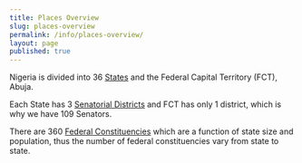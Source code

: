 ```yaml
---
title: Places Overview
slug: places-overview
permalink: /info/places-overview/
layout: page
published: true
---
```


Nigeria is divided into 36 [States](/place/is/state/ "States of Nigeria") and the Federal Capital Territory (FCT), Abuja.

Each State has 3 [Senatorial Districts](/place/is/senatorial-district/ "Senatorial Districts") and FCT has only 1 district, which is why we have 109 Senators.

There are 360 [Federal Constituencies](/place/is/federal-constituency/ "Federal Constituencies") which are a function of state size and population, thus the number of federal constituencies vary from state to state.
